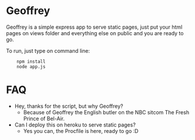 Geoffrey
========


Geoffrey is a simple express app to serve static pages, just put your html pages on views folder and everything else on public and you are ready to go.

To run, just type on command line:
		
		npm install
		node app.js
		
		
FAQ
=====

* Hey, thanks for the script, but why Geoffrey?
	* Because of Geoffrey the English butler on the NBC sitcom The Fresh Prince of Bel-Air. 	
* Can I deploy this on heroku to serve static pages?
	* Yes you can, the Procfile is here, ready to go :D	 